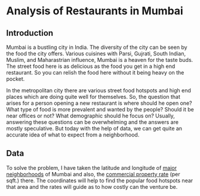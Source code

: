 # Analysis of Restaurants in Mumbai 

## Introduction

Mumbai is a bustling city in India. The diversity of the city can be seen by the food the city offers. Various cuisines with Parsi, Gujrati, South Indian, Muslim, and Maharastrian influence, Mumbai is a heaven for the taste buds. The street food here is as delicious as the food you get in a high end restaurant. So you can relish the food here without it being heavy on the pocket. 

In the metropolitan city there are various street food hotspots and high end places which are doing quite well for themselves. So, the question that arises for a person opening a new restaurant is where should he open one? What type of food is more prevalent and wanted by the people? Should it be near offices or not? What demographic should he focus on? Usually, answering these questions can be overwhelming and the answers are mostly speculative. But today with the help of data, we can get quite an accurate idea of what to expect from a neighborhood. 

## Data

To solve the problem, I have taken the latitude and longitude of [major neighborhoods](https://en.wikipedia.org/wiki/List_of_neighbourhoods_in_Mumbai#Antop_Hill) of Mumbai and also, the [commercial property rate](https://www.mumbaipropertyexchange.com/research/mumbai-property-rates) (per sqft.) there. The coordinates will help to find the popular food hotspots near that area and the rates will guide as to how costly can the venture be. 
